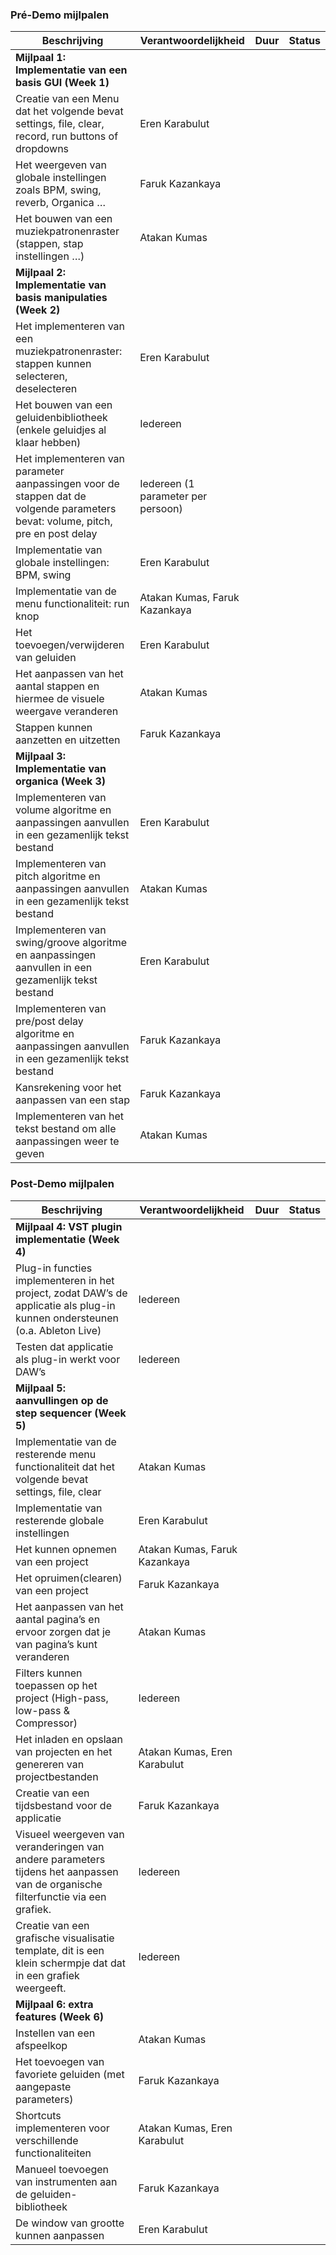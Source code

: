 ### Pré-Demo mijlpalen
| Beschrijving | Verantwoordelijkheid | Duur | Status |
|--------------|----------------------|------|--------|
| **Mijlpaal 1: Implementatie van een basis GUI (Week 1)** | | | |
| Creatie van een Menu dat het volgende bevat settings, file, clear, record, run buttons of dropdowns | Eren Karabulut | | |
| Het weergeven van globale instellingen zoals BPM, swing, reverb, Organica … | Faruk Kazankaya | | |
| Het bouwen van een muziekpatronenraster (stappen, stap instellingen …) | Atakan Kumas | | |
| **Mijlpaal 2: Implementatie van basis manipulaties (Week 2)** | | | |
| Het implementeren van een muziekpatronenraster: stappen kunnen selecteren, deselecteren | Eren Karabulut | | |
| Het bouwen van een geluidenbibliotheek (enkele geluidjes al klaar hebben) | Iedereen | | |
| Het implementeren van parameter aanpassingen voor de stappen dat de volgende parameters bevat: volume, pitch, pre en post delay | Iedereen (1 parameter per persoon) | | |
| Implementatie van globale instellingen: BPM, swing | Eren Karabulut | | |
| Implementatie van de menu functionaliteit: run knop | Atakan Kumas, Faruk Kazankaya | | |
| Het toevoegen/verwijderen van geluiden | Eren Karabulut | | |
| Het aanpassen van het aantal stappen en hiermee de visuele weergave veranderen | Atakan Kumas | | |
| Stappen kunnen aanzetten en uitzetten | Faruk Kazankaya | | |
| **Mijlpaal 3: Implementatie van organica (Week 3)** | | | |
| Implementeren van volume algoritme en aanpassingen aanvullen in een gezamenlijk tekst bestand | Eren Karabulut | | |
| Implementeren van pitch algoritme en aanpassingen aanvullen in een gezamenlijk tekst bestand | Atakan Kumas | | |
| Implementeren van swing/groove algoritme en aanpassingen aanvullen in een gezamenlijk tekst bestand | Eren Karabulut | | |
| Implementeren van pre/post delay algoritme en aanpassingen aanvullen in een gezamenlijk tekst bestand | Faruk Kazankaya | | |
| Kansrekening voor het aanpassen van een stap | Faruk Kazankaya | | |
| Implementeren van het tekst bestand om alle aanpassingen weer te geven | Atakan Kumas | | |

### Post-Demo mijlpalen
| Beschrijving | Verantwoordelijkheid | Duur | Status |
|--------------|----------------------|------|--------|
| **Mijlpaal 4: VST plugin implementatie (Week 4)** | | | |
| Plug-in functies implementeren in het project, zodat DAW’s de applicatie als plug-in kunnen ondersteunen (o.a. Ableton Live) | Iedereen | | |
| Testen dat applicatie als plug-in werkt voor DAW’s | Iedereen | | |
| **Mijlpaal 5: aanvullingen op de step sequencer (Week 5)** | | | |
| Implementatie van de resterende menu functionaliteit dat het volgende bevat settings, file, clear | Atakan Kumas | | |
| Implementatie van resterende globale instellingen | Eren Karabulut | | |
| Het kunnen opnemen van een project | Atakan Kumas, Faruk Kazankaya | | |
| Het opruimen(clearen) van een project | Faruk Kazankaya | | |
| Het aanpassen van het aantal pagina’s en ervoor zorgen dat je van pagina’s kunt veranderen | Atakan Kumas | | |
| Filters kunnen toepassen op het project (High-pass, low-pass & Compressor) | Iedereen | | |
| Het inladen en opslaan van projecten en het genereren van projectbestanden | Atakan Kumas, Eren Karabulut | | |
| Creatie van een tijdsbestand voor de applicatie | Faruk Kazankaya | | |
| Visueel weergeven van veranderingen van andere parameters tijdens het aanpassen van de organische filterfunctie via een grafiek. | Iedereen | | |
| Creatie van een grafische visualisatie template, dit is een klein schermpje dat dat in een grafiek weergeeft. | Iedereen | | |
| **Mijlpaal 6: extra features (Week 6)** | | | |
| Instellen van een afspeelkop | Atakan Kumas | | |
| Het toevoegen van favoriete geluiden (met aangepaste parameters) | Faruk Kazankaya | | |
| Shortcuts implementeren voor verschillende functionaliteiten | Atakan Kumas, Eren Karabulut | | |
| Manueel toevoegen van instrumenten aan de geluiden-bibliotheek | Faruk Kazankaya | | |
| De window van grootte kunnen aanpassen | Eren Karabulut | | |
